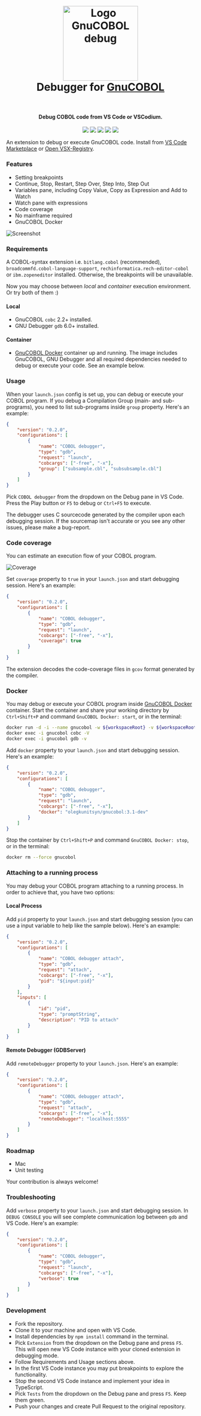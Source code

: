 <h1 align="center">
  <br>
    <img src="https://github.com/OlegKunitsyn/gnucobol-debug/blob/master/icon.png?raw=true" alt="Logo GnuCOBOL debug" width="200">
  <br>
  Debugger for <a href="https://www.gnu.org/software/gnucobol">GnuCOBOL</a>
  <br>
  <br>
</h1>

<h4 align="center">Debug COBOL code from VS Code or VSCodium.</h4>

<p align="center">
  <img src="https://img.shields.io/github/workflow/status/OlegKunitsyn/gnucobol-debug/Node.js%20CI.svg?label=Node.js%20CI" />
  <img src="https://vsmarketplacebadge.apphb.com/version/OlegKunitsyn.gnucobol-debug.svg?label=Debugger%20for%20GnuCOBOL" />
  <img src="https://vsmarketplacebadge.apphb.com/downloads-short/OlegKunitsyn.gnucobol-debug.svg?label=Downloads" />
  <img src="https://vsmarketplacebadge.apphb.com/installs-short/OlegKunitsyn.gnucobol-debug.svg?label=Installs" />
  <img src="https://github.com/OlegKunitsyn/gnucobol-debug/workflows/Node.js%20CI/badge.svg" />
</p>

An extension to debug or execute GnuCOBOL code. Install from [VS Code Marketplace](https://marketplace.visualstudio.com/items?itemName=OlegKunitsyn.gnucobol-debug) or [Open VSX-Registry](https://open-vsx.org/extension/OlegKunitsyn/gnucobol-debug).

### Features
* Setting breakpoints
* Continue, Stop, Restart, Step Over, Step Into, Step Out
* Variables pane, including Copy Value, Copy as Expression and Add to Watch
* Watch pane with expressions
* Code coverage
* No mainframe required
* GnuCOBOL Docker

![Screenshot](screenshot.png)

### Requirements
A COBOL-syntax extension i.e. `bitlang.cobol` (recommended), `broadcommfd.cobol-language-support`, `rechinformatica.rech-editor-cobol` or `ibm.zopeneditor` installed. Otherwise, the breakpoints will be unavailable. 

Now you may choose between *local* and *container* execution environment. Or try both of them :)

#### Local
* GnuCOBOL `cobc` 2.2+ installed.
* GNU Debugger `gdb` 6.0+ installed.

#### Container
* [GnuCOBOL Docker](https://hub.docker.com/r/olegkunitsyn/gnucobol) container up and running. 
The image includes GnuCOBOL,  GNU Debugger and all required dependencies needed to debug or execute your code. See an example below.

### Usage
When your `launch.json` config is set up, you can debug or execute your COBOL program. If you debug a Compilation Group (main- and sub- programs), you need to list sub-programs inside `group` property. Here's an example:
```json
{
    "version": "0.2.0",
    "configurations": [
        {
            "name": "COBOL debugger",
            "type": "gdb",
            "request": "launch",
            "cobcargs": ["-free", "-x"],
            "group": ["subsample.cbl", "subsubsample.cbl"]
        }
    ]
}
```

Pick `COBOL debugger` from the dropdown on the Debug pane in VS Code. Press the Play button or `F5` to debug or `Ctrl+F5` to execute.

The debugger uses C sourcecode generated by the compiler upon each debugging session. If the sourcemap isn't accurate or you see any other issues, please make a bug-report.

### Code coverage
You can estimate an execution flow of your COBOL program. 

![Coverage](coverage.png)

Set `coverage` property to `true` in your `launch.json` and start debugging session. Here's an example:
```json
{
    "version": "0.2.0",
    "configurations": [
        {
            "name": "COBOL debugger",
            "type": "gdb",
            "request": "launch",
            "cobcargs": ["-free", "-x"],
            "coverage": true
        }
    ]
}
```

The extension decodes the code-coverage files in `gcov` format generated by the compiler.

### Docker
You may debug or execute your COBOL program inside [GnuCOBOL Docker](https://hub.docker.com/r/olegkunitsyn/gnucobol) container. Start the container and share your working directory by `Ctrl+Shift+P` and command `GnuCOBOL Docker: start`, or in the terminal:
```bash
docker run -d -i --name gnucobol -w ${workspaceRoot} -v ${workspaceRoot}:${workspaceRoot} olegkunitsyn/gnucobol:3.1-dev
docker exec -i gnucobol cobc -V
docker exec -i gnucobol gdb -v
```

Add `docker` property to your `launch.json` and start debugging session.
Here's an example:
```json
{
    "version": "0.2.0",
    "configurations": [
        {
            "name": "COBOL debugger",
            "type": "gdb",
            "request": "launch",
            "cobcargs": ["-free", "-x"],
            "docker": "olegkunitsyn/gnucobol:3.1-dev"
        }
    ]
}
```

Stop the container by `Ctrl+Shift+P` and command `GnuCOBOL Docker: stop`, or in the terminal:
```bash
docker rm --force gnucobol
```

### Attaching to a running process
You may debug your COBOL program attaching to a running process. In order to achieve that, you have two options:

#### Local Process
Add `pid` property to your `launch.json` and start debugging session (you can use a input variable to help like the sample below). 
Here's an example:
```json
{
    "version": "0.2.0",
    "configurations": [
        {
            "name": "COBOL debugger attach",
            "type": "gdb",
            "request": "attach",
            "cobcargs": ["-free", "-x"],
            "pid": "${input:pid}"
        }
    ],
    "inputs": [
        {
            "id": "pid",
            "type": "promptString",
            "description": "PID to attach"
        }
    ]
}
```

#### Remote Debugger (GDBServer)
Add `remoteDebugger` property to your `launch.json`. 
Here's an example:
```json
{
    "version": "0.2.0",
    "configurations": [
        {
            "name": "COBOL debugger attach",
            "type": "gdb",
            "request": "attach",
            "cobcargs": ["-free", "-x"],
            "remoteDebugger": "localhost:5555"
        }
    ]
}
```

### Roadmap
- Mac
- Unit testing

Your contribution is always welcome!

### Troubleshooting
Add `verbose` property to your `launch.json` and start debugging session. In `DEBUG CONSOLE` you will see complete communication log between `gdb` and VS Code. Here's an example:
```json
{
    "version": "0.2.0",
    "configurations": [
        {
            "name": "COBOL debugger",
            "type": "gdb",
            "request": "launch",
            "cobcargs": ["-free", "-x"],
            "verbose": true
        }
    ]
}
```

### Development
* Fork the repository.
* Clone it to your machine and open with VS Code.
* Install dependencies by `npm install` command in the terminal.
* Pick `Extension` from the dropdown on the Debug pane and press `F5`. This will open new VS Code instance with your cloned extension in debugging mode.
* Follow Requirements and Usage sections above.
* In the first VS Code instance you may put breakpoints to explore the functionality.
* Stop the second VS Code instance and implement your idea in TypeScript.
* Pick `Tests` from the dropdown on the Debug pane and press `F5`. Keep them green.
* Push your changes and create Pull Request to the original repository.

